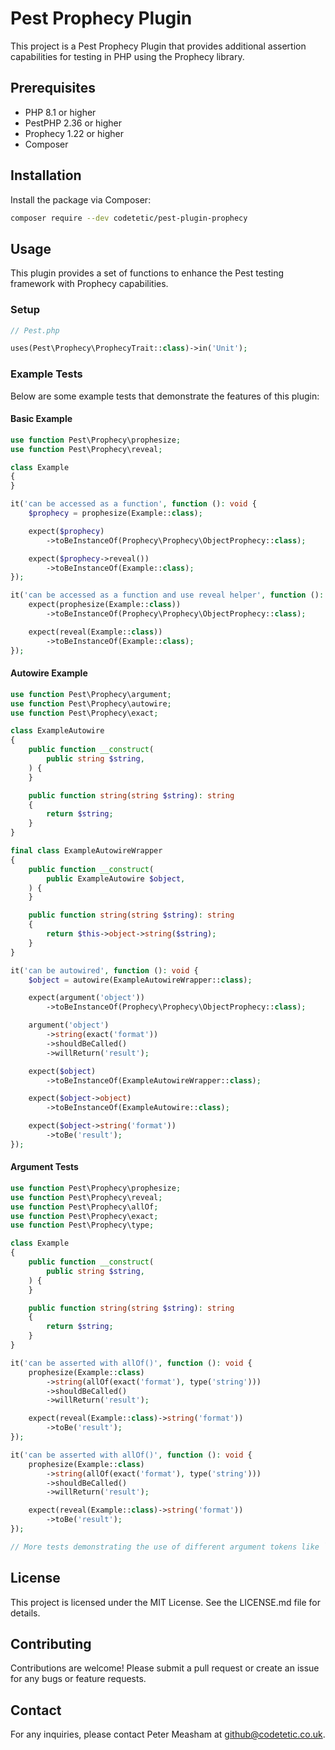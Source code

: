 # Pest Prophecy Plugin

This project is a Pest Prophecy Plugin that provides additional assertion capabilities for testing in PHP using the Prophecy library.

## Prerequisites

- PHP 8.1 or higher
- PestPHP 2.36 or higher
- Prophecy 1.22 or higher
- Composer

## Installation

Install the package via Composer:

```bash
composer require --dev codetetic/pest-plugin-prophecy
```

## Usage

This plugin provides a set of functions to enhance the Pest testing framework with Prophecy capabilities.

### Setup

```php
// Pest.php

uses(Pest\Prophecy\ProphecyTrait::class)->in('Unit');
```

### Example Tests

Below are some example tests that demonstrate the features of this plugin:

#### Basic Example

```php
use function Pest\Prophecy\prophesize;
use function Pest\Prophecy\reveal;

class Example
{
}

it('can be accessed as a function', function (): void {
    $prophecy = prophesize(Example::class);

    expect($prophecy)
        ->toBeInstanceOf(Prophecy\Prophecy\ObjectProphecy::class);

    expect($prophecy->reveal())
        ->toBeInstanceOf(Example::class);
});

it('can be accessed as a function and use reveal helper', function (): void {
    expect(prophesize(Example::class))
        ->toBeInstanceOf(Prophecy\Prophecy\ObjectProphecy::class);

    expect(reveal(Example::class))
        ->toBeInstanceOf(Example::class);
});
```

#### Autowire Example

```php
use function Pest\Prophecy\argument;
use function Pest\Prophecy\autowire;
use function Pest\Prophecy\exact;

class ExampleAutowire
{
    public function __construct(
        public string $string,
    ) {
    }

    public function string(string $string): string
    {
        return $string;
    }
}

final class ExampleAutowireWrapper
{
    public function __construct(
        public ExampleAutowire $object,
    ) {
    }

    public function string(string $string): string
    {
        return $this->object->string($string);
    }
}

it('can be autowired', function (): void {
    $object = autowire(ExampleAutowireWrapper::class);

    expect(argument('object'))
        ->toBeInstanceOf(Prophecy\Prophecy\ObjectProphecy::class);

    argument('object')
        ->string(exact('format'))
        ->shouldBeCalled()
        ->willReturn('result');

    expect($object)
        ->toBeInstanceOf(ExampleAutowireWrapper::class);

    expect($object->object)
        ->toBeInstanceOf(ExampleAutowire::class);

    expect($object->string('format'))
        ->toBe('result');
});
```

#### Argument Tests

```php
use function Pest\Prophecy\prophesize;
use function Pest\Prophecy\reveal;
use function Pest\Prophecy\allOf;
use function Pest\Prophecy\exact;
use function Pest\Prophecy\type;

class Example
{
    public function __construct(
        public string $string,
    ) {
    }

    public function string(string $string): string
    {
        return $string;
    }
}

it('can be asserted with allOf()', function (): void {
    prophesize(Example::class)
        ->string(allOf(exact('format'), type('string')))
        ->shouldBeCalled()
        ->willReturn('result');

    expect(reveal(Example::class)->string('format'))
        ->toBe('result');
});

it('can be asserted with allOf()', function (): void {
    prophesize(Example::class)
        ->string(allOf(exact('format'), type('string')))
        ->shouldBeCalled()
        ->willReturn('result');

    expect(reveal(Example::class)->string('format'))
        ->toBe('result');
});

// More tests demonstrating the use of different argument tokens like `any`, `exact`, `in`, `notIn`, `size`, `withEntry`, etc.
```

## License

This project is licensed under the MIT License. See the LICENSE.md file for details.

## Contributing

Contributions are welcome! Please submit a pull request or create an issue for any bugs or feature requests.

## Contact

For any inquiries, please contact Peter Measham at github@codetetic.co.uk.
